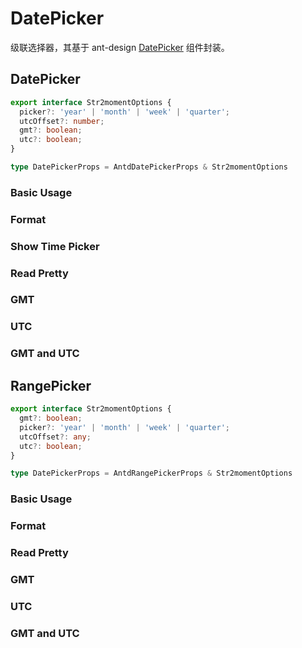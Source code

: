 # DatePicker

级联选择器，其基于 ant-design [DatePicker](https://ant.design/components/date-picker/) 组件封装。

## DatePicker

```ts
export interface Str2momentOptions {
  picker?: 'year' | 'month' | 'week' | 'quarter';
  utcOffset?: number;
  gmt?: boolean;
  utc?: boolean;
}

type DatePickerProps = AntdDatePickerProps & Str2momentOptions
```

### Basic Usage

<code src="./demos/new-demos/date-basic.tsx"></code>

### Format

<code src="./demos/new-demos/date-format.tsx"></code>

### Show Time Picker

<code src="./demos/new-demos/date-show-time.tsx"></code>

### Read Pretty

<code src="./demos/new-demos/date-read-pretty.tsx"></code>

### GMT

<code src="./demos/new-demos/date-gmt.tsx"></code>

### UTC

<code src="./demos/new-demos/date-utc.tsx"></code>

### GMT and UTC

<code src="./demos/new-demos/date-gmt-utc.tsx"></code>

## RangePicker

```ts
export interface Str2momentOptions {
  gmt?: boolean;
  picker?: 'year' | 'month' | 'week' | 'quarter';
  utcOffset?: any;
  utc?: boolean;
}

type DatePickerProps = AntdRangePickerProps & Str2momentOptions
```

### Basic Usage

<code src="./demos/new-demos/range-basic.tsx"></code>

### Format

<code src="./demos/new-demos/range-format.tsx"></code>

### Read Pretty

<code src="./demos/new-demos/range-read-pretty.tsx"></code>

### GMT

<code src="./demos/new-demos/range-gmt.tsx"></code>

### UTC

<code src="./demos/new-demos/range-utc.tsx"></code>

### GMT and UTC

<code src="./demos/new-demos/range-gmt-utc.tsx"></code>
